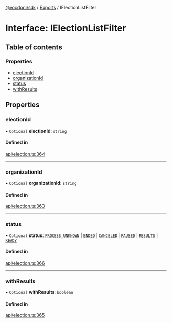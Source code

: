 [@vocdoni/sdk](/sdk) / [Exports](../modules.md) / IElectionListFilter

# Interface: IElectionListFilter

## Table of contents

### Properties

- [electionId](IElectionListFilter.md#electionid)
- [organizationId](IElectionListFilter.md#organizationid)
- [status](IElectionListFilter.md#status)
- [withResults](IElectionListFilter.md#withresults)

## Properties

### electionId

• `Optional` **electionId**: `string`

#### Defined in

[api/election.ts:364](https://github.com/vocdoni/vocdoni-sdk/blob/0a4464c/src/api/election.ts#L364)

___

### organizationId

• `Optional` **organizationId**: `string`

#### Defined in

[api/election.ts:363](https://github.com/vocdoni/vocdoni-sdk/blob/0a4464c/src/api/election.ts#L363)

___

### status

• `Optional` **status**: [`PROCESS_UNKNOWN`](../enums/ElectionStatus.md#process_unknown) \| [`ENDED`](../enums/ElectionStatus.md#ended) \| [`CANCELED`](../enums/ElectionStatus.md#canceled) \| [`PAUSED`](../enums/ElectionStatus.md#paused) \| [`RESULTS`](../enums/ElectionStatus.md#results) \| [`READY`](../enums/ElectionStatusReady.md#ready)

#### Defined in

[api/election.ts:366](https://github.com/vocdoni/vocdoni-sdk/blob/0a4464c/src/api/election.ts#L366)

___

### withResults

• `Optional` **withResults**: `boolean`

#### Defined in

[api/election.ts:365](https://github.com/vocdoni/vocdoni-sdk/blob/0a4464c/src/api/election.ts#L365)
